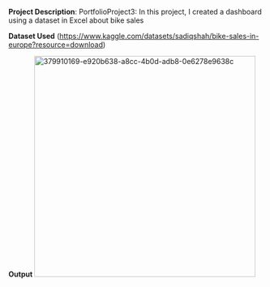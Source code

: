 **Project Description**:
PortfolioProject3: In this project, I created a dashboard using a dataset in Excel about bike sales 

**Dataset Used**
(https://www.kaggle.com/datasets/sadiqshah/bike-sales-in-europe?resource=download) 

**Output**
<img width="436" alt="379910169-e920b638-a8cc-4b0d-adb8-0e6278e9638c" src="https://github.com/user-attachments/assets/5a4c7ece-7f7a-4a6f-adcf-7eac9a6548bd" />

